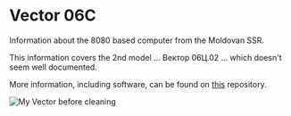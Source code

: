 # Vector 06C
Information about the 8080 based computer from the Moldovan SSR.<br>

This information covers the 2nd model ... Вектор 06Ц.02 ... which doesn't seem well documented.<br>

More information, including software, can be found on [this](https://github.com/alemorf/retro_computers/tree/master/Vector_06C) repository.<br>

![My Vector before cleaning](/Vector-06C-02/Pictures/Vector-06C-02.png)
